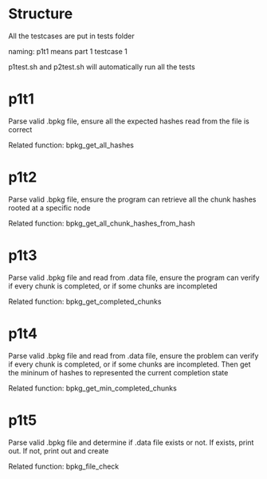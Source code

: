 # Structure
All the testcases are put in tests folder

naming: p1t1 means part 1 testcase 1

p1test.sh and p2test.sh will automatically run all the tests

# p1t1
Parse valid .bpkg file, ensure all the expected hashes read from the file is correct

Related function: bpkg_get_all_hashes

# p1t2
Parse valid .bpkg file, ensure the program can retrieve all the chunk hashes rooted at a specific node

Related function: bpkg_get_all_chunk_hashes_from_hash

# p1t3
Parse valid .bpkg file and read from .data file, ensure the program can verify if every chunk is completed, or if some chunks are incompleted

Related function: bpkg_get_completed_chunks

# p1t4
Parse valid .bpkg file and read from .data file, ensure the problem can verify if every chunk is completed, or if some chunks are incompleted. Then get the mininum of hashes to represented the current completion state

Related function: bpkg_get_min_completed_chunks

# p1t5
Parse valid .bpkg file and determine if .data file exists or not. If exists, print out. If not, print out and create

Related function: bpkg_file_check